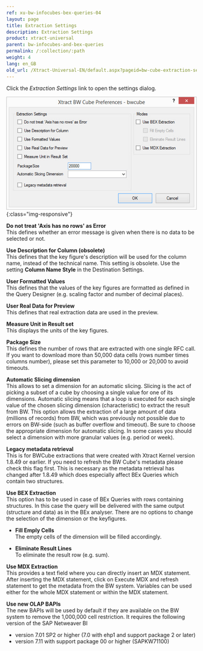 ```yaml
---
ref: xu-bw-infocubes-bex-queries-04
layout: page
title: Extraction Settings
description: Extraction Settings
product: xtract-universal
parent: bw-infocubes-and-bex-queries
permalink: /:collection/:path
weight: 4	
lang: en_GB
old_url: /Xtract-Universal-EN/default.aspx?pageid=bw-cube-extraction-settings
---
```


Click the *Extraction Settings* link to open the settings dialog. 

![XU_BWCube_Settings](/img/content/XU_BWCube_Settings.jpg){:class="img-responsive"}


**Do not treat 'Axis has no rows' as Error** <br> 
This defines whether an error message is given when there is no data to be selected or not.

**Use Description for Column (obsolete)** <br>
This defines that the key figure's description will be used for the column name, instead of the technical name. 
This setting is obsolete. Use the setting **Column Name Style** in the Destination Settings.

**User Formatted Values** <br>
This defines that the values of the key figures are formatted as defined in the Query Designer (e.g. scaling factor and number of decimal places).

**User Real Data for Preview** <br> 
This defines that real extraction data are used in the preview. 

**Measure Unit in Result set** <br>
This displays the units of the key figures.

**Package Size** <br> 
This defines the number of rows that are extracted with one single RFC call. If you want to download more than 50,000 data cells (rows number times columns number), please set this parameter to 10,000 or 20,000 to avoid timeouts.

**Automatic Slicing dimension** <br>
This allows to set a dimension for an automatic slicing. Slicing is the act of picking a subset of a cube by choosing a single value for one of its dimensions.
Automatic slicing means that a loop is executed for each single value of the chosen slicing dimension (characteristic) to extract the result from BW.
This option allows the extraction of a large amount of data (millions of records) from BW, which was previously not possible due to errors on BW-side (such as buffer overflow and timeout).
Be sure to choose the appropriate dimension for automatic slicing. In some cases you should select a dimension with more granular values (e.g. period or week).

**Legacy metadata retrieval** <br>
This is for BWCube extractions that were created with Xtract Kernel version 1.8.49 or earlier. If you need to refresh the BW Cube's metadata please check this flag first. This is necessary as the metadata retrieval has changed after 1.8.49 which does especially affect BEx Queries which contain two structures.


**Use BEX Extraction** <br>
This option has to be used in case of BEx Queries with rows containing structures. In this case the query will be delivered with the same output (structure and data) as in the BEx analyser. 
There are no options to change the selection of the dimension or the keyfigures.

- **Fill Emply Cells** <br>
The empty cells of the dimension will be filled accordingly.

- **Eliminate Result Lines** <br>
To eliminate the result row (e.g. sum).

**Use MDX Extraction** <br>
This provides a text field where you can directly insert an MDX statement. 
After inserting the MDX statement, click on Execute MDX and refresh statement to get the metadata from the BW system. 
Variables can be used either for the whole MDX statement or within the MDX statement. 

**Use new OLAP BAPIs** <br>
The new BAPIs will be used by default if they are available on the BW system to remove the 1,000,000 cell restriction. It requires the following version of the SAP Netweaver BI

- version 7.01 SP2 or higher (7.0 with ehp1 and support package 2 or later)
- version 7.11 with support package 00 or higher (SAPKW71100)